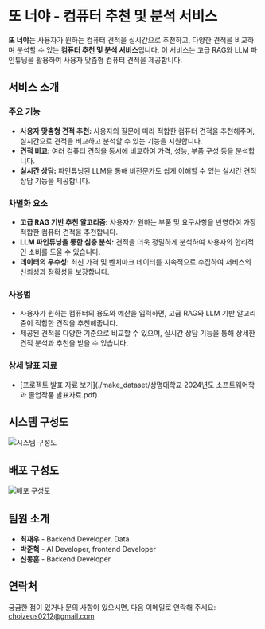 # 또 너야 - 컴퓨터 추천 및 분석 서비스

**또 너야**는 사용자가 원하는 컴퓨터 견적을 실시간으로 추천하고, 다양한 견적을 비교하며 분석할 수 있는 **컴퓨터 추천 및 분석 서비스**입니다. 이 서비스는 고급 RAG와 LLM 파인튜닝을 활용하여 사용자 맞춤형 컴퓨터 견적을 제공합니다.

## 서비스 소개

### 주요 기능
- **사용자 맞춤형 견적 추천:** 사용자의 질문에 따라 적합한 컴퓨터 견적을 추천해주며, 실시간으로 견적을 비교하고 분석할 수 있는 기능을 지원합니다.
- **견적 비교:** 여러 컴퓨터 견적을 동시에 비교하여 가격, 성능, 부품 구성 등을 분석합니다.
- **실시간 상담:** 파인튜닝된 LLM을 통해 비전문가도 쉽게 이해할 수 있는 실시간 견적 상담 기능을 제공합니다.

### 차별화 요소
- **고급 RAG 기반 추천 알고리즘:** 사용자가 원하는 부품 및 요구사항을 반영하여 가장 적합한 컴퓨터 견적을 추천합니다.
- **LLM 파인튜닝을 통한 심층 분석:** 견적을 더욱 정밀하게 분석하여 사용자의 합리적인 소비를 도울 수 있습니다.
- **데이터의 우수성:** 최신 가격 및 벤치마크 데이터를 지속적으로 수집하여 서비스의 신뢰성과 정확성을 보장합니다.

### 사용법
- 사용자가 원하는 컴퓨터의 용도와 예산을 입력하면, 고급 RAG와 LLM 기반 알고리즘이 적합한 견적을 추천해줍니다.
- 제공된 견적을 다양한 기준으로 비교할 수 있으며, 실시간 상담 기능을 통해 상세한 견적 분석과 추천을 받을 수 있습니다.

### 상세 발표 자료
- [프로젝트 발표 자료 보기](./make_dataset/상명대학교 2024년도 소프트웨어학과 졸업작품 발표자료.pdf)

## 시스템 구성도

![시스템 구성도](https://github.com/user-attachments/assets/55420f5f-c809-4177-afb0-2cc283040dca)

## 배포 구성도

![배포 구성도](https://github.com/user-attachments/assets/44e50aa9-2a23-428f-a905-fa5b895cd107)

## 팀원 소개

- **최재우** - Backend Developer, Data
- **박준혁** - AI Developer, frontend Developer
- **신동훈** - Backend Developer

## 연락처

궁금한 점이 있거나 문의 사항이 있으시면, 다음 이메일로 연락해 주세요: choizeus0212@gmail.com
